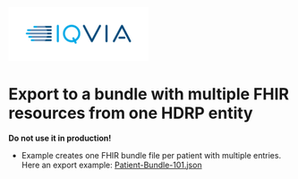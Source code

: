 <img src="/docs/images/Logo.png" width="250" alt="IQVIA Logo"/>

Export to a bundle with multiple FHIR resources from one HDRP entity
========================
**Do not use it in production!**

* Example creates one FHIR bundle file per patient with multiple entries. Here an export example: [Patient-Bundle-101.json](Patient-Bundle-101.json)
